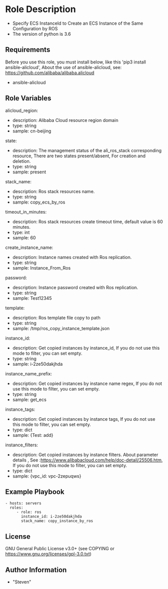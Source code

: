 Role Description
=========

- Specify ECS InstanceId to Create an ECS Instance of the Same Configuration by ROS
- The version of python is 3.6

Requirements
------------

Before you use this role, you must install below, like this 'pip3 install ansible-alicloud', About the use of ansible-alicloud, see: https://github.com/alibaba/alibaba.alicloud
- ansible-alicloud

Role Variables
--------------
alicloud_region:
- description: Alibaba Cloud resource region domain
- type: string
- sample: cn-beijing

state:
- description: The management status of the ali_ros_stack corresponding resource, There are two states present/absent, For creation and deletion.
- type: string
- sample: present

stack_name:
- description: Ros stack resources name.
- type: string
- sample: copy_ecs_by_ros

timeout_in_minutes:
- description: Ros stack resources create timeout time, default value is 60 minutes.
- type: int
- sample: 60

create_instance_name:
- description: Instance names created with Ros replication.
- type: string
- sample: Instance_From_Ros

password:
- description: Instance password created with Ros replication.
- type: string
- sample: Test12345

template:
- description: Ros template file copy to path
- type: string
- sample: /tmp/ros_copy_instance_template.json

instance_id:
- description: Get copied instances by instance_id, If you do not use this mode to filter, you can set empty.
- type: string
- sample: i-2ze50dakjhda

instance_name_prefix:
- description: Get copied instances by instance name regex, If you do not use this mode to filter, you can set empty.
- type: string
- sample: get_ecs

instance_tags:
- description: Get copied instances by instance tags, If you do not use this mode to filter, you can set empty.
- type: dict
- sample: {Test: add}

instance_filters:
- description: Get copied instances by instance filters. About parameter details , See :https://www.alibabacloud.com/help/doc-detail/25506.htm, If you do not use this mode to filter, you can set empty.
- type: dict
- sample: {vpc_id: vpc-2zepuqws}

Example Playbook
----------------

    - hosts: servers
      roles:
         - role: ros
           instance_id: i-2ze50dakjhda
           stack_name: copy_instance_by_ros
           
License
-------

GNU General Public License v3.0+ (see COPYING or https://www.gnu.org/licenses/gpl-3.0.txt)

Author Information
------------------
- "Steven"